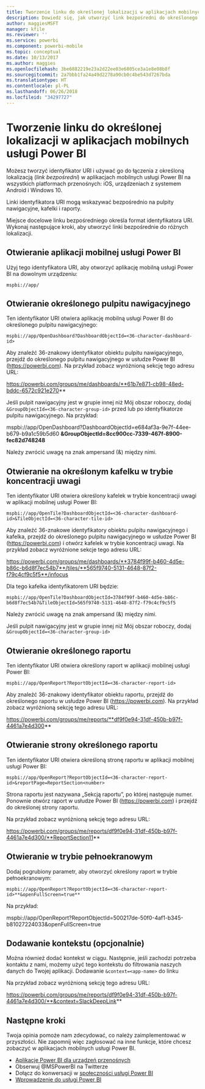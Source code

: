 ```yaml
---
title: Tworzenie linku do określonej lokalizacji w aplikacjach mobilnych usługi Power BI
description: Dowiedz się, jak utworzyć link bezpośredni do określonego pulpitu nawigacyjnego, kafelka lub raportu w aplikacji mobilnej usługi Power BI z identyfikatorem (URI).
author: maggiesMSFT
manager: kfile
ms.reviewer: ''
ms.service: powerbi
ms.component: powerbi-mobile
ms.topic: conceptual
ms.date: 10/13/2017
ms.author: maggies
ms.openlocfilehash: 3be6882219e23a2d22ee03e6805ce3a1e8e08b8f
ms.sourcegitcommit: 2a7bbb1fa24a49d2278a90cb0c4be543d7267bda
ms.translationtype: HT
ms.contentlocale: pl-PL
ms.lasthandoff: 06/26/2018
ms.locfileid: "34297727"
---
```

# <a name="create-a-link-to-a-specific-location-in-the-power-bi-mobile-apps"></a>Tworzenie linku do określonej lokalizacji w aplikacjach mobilnych usługi Power BI
Możesz tworzyć identyfikator URI i używać go do łączenia z określoną lokalizacją (*link bezpośredni*) w aplikacjach mobilnych usługi Power BI na wszystkich platformach przenośnych: iOS, urządzeniach z systemem Android i Windows 10.

Linki identyfikatora URI mogą wskazywać bezpośrednio na pulpity nawigacyjne, kafelki i raporty.

Miejsce docelowe linku bezpośredniego określa format identyfikatora URI. Wykonaj następujące kroki, aby utworzyć linki bezpośrednie do różnych lokalizacji. 

## <a name="open-the-power-bi-mobile-app"></a>Otwieranie aplikacji mobilnej usługi Power BI
Użyj tego identyfikatora URI, aby otworzyć aplikację mobilną usługi Power BI na dowolnym urządzeniu:

    mspbi://app/


## <a name="open-to-a-specific-dashboard"></a>Otwieranie określonego pulpitu nawigacyjnego
Ten identyfikator URI otwiera aplikację mobilną usługi Power BI do określonego pulpitu nawigacyjnego:

    mspbi://app/OpenDashboard?DashboardObjectId=<36-character-dashboard-id>

Aby znaleźć 36-znakowy identyfikator obiektu pulpitu nawigacyjnego, przejdź do określonego pulpitu nawigacyjnego w usłudze Power BI (https://powerbi.com). Na przykład zobacz wyróżnioną sekcję tego adresu URL:

https://powerbi.com/groups/me/dashboards/**61b7e871-cb98-48ed-bddc-6572c921e270**

Jeśli pulpit nawigacyjny jest w grupie innej niż Mój obszar roboczy, dodaj `&GroupObjectId=<36-character-group-id>` przed lub po identyfikatorze pulpitu nawigacyjnego. Na przykład: 

mspbi://app/OpenDashboard?DashboardObjectId=e684af3a-9e7f-44ee-b679-b9a1c59b5d60 **&GroupObjectId=8cc900cc-7339-467f-8900-fec82d748248**

Należy zwrócić uwagę na znak ampersand (&) między nimi.

## <a name="open-to-a-specific-tile-in-focus"></a>Otwieranie na określonym kafelku w trybie koncentracji uwagi
Ten identyfikator URI otwiera określony kafelek w trybie koncentracji uwagi w aplikacji mobilnej usługi Power BI:

    mspbi://app/OpenTile?DashboardObjectId=<36-character-dashboard-id>&TileObjectId=<36-character-tile-id>

Aby znaleźć 36-znakowe identyfikatory obiektu pulpitu nawigacyjnego i kafelka, przejdź do określonego pulpitu nawigacyjnego w usłudze Power BI (https://powerbi.com) i otwórz kafelek w trybie koncentracji uwagi. Na przykład zobacz wyróżnione sekcje tego adresu URL:

https://powerbi.com/groups/me/dashboards/**3784f99f-b460-4d5e-b86c-b6d8f7ec54b7**/tiles/**565f9740-5131-4648-87f2-f79c4cf9c5f5**/infocus

Dla tego kafelka identyfikatorem URI będzie:

    mspbi://app/OpenTile?DashboardObjectId=3784f99f-b460-4d5e-b86c-b6d8f7ec54b7&TileObjectId=565f9740-5131-4648-87f2-f79c4cf9c5f5

Należy zwrócić uwagę na znak ampersand (&) między nimi.

Jeśli pulpit nawigacyjny jest w grupie innej niż Mój obszar roboczy, dodaj `&GroupObjectId=<36-character-group-id>`

## <a name="open-to-a-specific-report"></a>Otwieranie określonego raportu
Ten identyfikator URI otwiera określony raport w aplikacji mobilnej usługi Power BI:

    mspbi://app/OpenReport?ReportObjectId=<36-character-report-id>

Aby znaleźć 36-znakowy identyfikator obiektu raportu, przejdź do określonego raportu w usłudze Power BI (https://powerbi.com). Na przykład zobacz wyróżnioną sekcję tego adresu URL:

https://powerbi.com/groups/me/reports/**df9f0e94-31df-450b-b97f-4461a7e4d300**

## <a name="open-to-a-specific-report-page"></a>Otwieranie strony określonego raportu
Ten identyfikator URI otwiera określoną stronę raportu w aplikacji mobilnej usługi Power BI:

    mspbi://app/OpenReport?ReportObjectId=<36-character-report-id>&reportPage=ReportSection<number>

Strona raportu jest nazywana „Sekcją raportu”, po której następuje numer. Ponownie otwórz raport w usłudze Power BI (https://powerbi.com) i przejdź do określonej strony raportu. 

Na przykład zobacz wyróżnioną sekcję tego adresu URL:

https://powerbi.com/groups/me/reports/df9f0e94-31df-450b-b97f-4461a7e4d300/**ReportSection11**

## <a name="open-in-full-screen-mode"></a>Otwieranie w trybie pełnoekranowym
Dodaj pogrubiony parametr, aby otworzyć określony raport w trybie pełnoekranowym:

    mspbi://app/OpenReport?ReportObjectId=<36-character-report-id>**&openFullScreen=true**

Na przykład: 

mspbi://app/OpenReport?ReportObjectId=500217de-50f0-4af1-b345-b81027224033&openFullScreen=true

## <a name="add-context-optional"></a>Dodawanie kontekstu (opcjonalnie)
Można również dodać kontekst w ciągu. Następnie, jeśli zachodzi potrzeba kontaktu z nami, możemy użyć tego kontekstu do filtrowania naszych danych do Twojej aplikacji. Dodawanie `&context=<app-name>` do linku

Na przykład zobacz wyróżnioną sekcję tego adresu URL: 

https://powerbi.com/groups/me/reports/df9f0e94-31df-450b-b97f-4461a7e4d300/**&context=SlackDeepLink**

## <a name="next-steps"></a>Następne kroki
Twoja opinia pomoże nam zdecydować, co należy zaimplementować w przyszłości. Nie zapomnij więc zagłosować na inne funkcje, które chcesz zobaczyć w aplikacjach mobilnych usługi Power BI. 

* [Aplikacje Power BI dla urządzeń przenośnych](mobile-apps-for-mobile-devices.md)
* Obserwuj @MSPowerBI na Twitterze
* Dołącz do konwersacji w [społeczności usługi Power BI](http://community.powerbi.com/)
* [Wprowadzenie do usługi Power BI](service-get-started.md)

